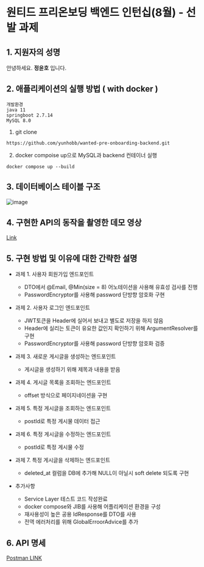 # 원티드 프리온보딩 백엔드 인턴십(8월) - 선발 과제


## 1. 지원자의 성명
안녕하세요. **정윤호** 입니다.

## 2. 애플리케이션의 실행 방법 ( with docker )
```text
개발환경 
java 11
springboot 2.7.14
MySQL 8.0
```

1. git clone
```text
https://github.com/yunhobb/wanted-pre-onboarding-backend.git
```
2. docker compoise up으로 MySQL과 backend 컨테이너 실행
```text
docker compose up --build 
```

## 3. 데이터베이스 테이블 구조 
![image](https://github.com/yunhobb/wanted-pre-onboarding-backend/assets/87285536/3aec55c0-841c-4b5d-8799-13525e59ba37)


## 4. 구현한 API의 동작을 촬영한 데모 영상
[Link](https://drive.google.com/file/d/18XLTILW1Qd6wIPRJz0CQHE51fBfdmiNi/view?usp=share_link)

## 5. 구현 방법 및 이유에 대한 간략한 설명

* 과제 1. 사용자 회원가입 엔드포인트
  * DTO에서 @Email, @Min(size = 8) 어노테이션을 사용해 유효성 검사를 진행
  * PasswordEncryptor를 사용해 password 단방향 암호화 구현

* 과제 2. 사용자 로그인 엔드포인트
  * JWT토큰을 Header에 실어서 보내고 별도로 저장을 하지 않음
  * Header에 실리는 토큰이 유요한 값인지 확인하기 위해 ArgumentResolver를 구현
  * PasswordEncryptor를 사용해 password 단방향 암호화 검증
  
* 과제 3. 새로운 게시글을 생성하는 엔드포인트
  * 게시글을 생성하기 위해 제목과 내용을 받음
  
* 과제 4. 게시글 목록을 조회하는 엔드포인트
  * offset 방식으로 페이지네이션을 구현

* 과제 5. 특정 게시글을 조회하는 엔드포인트
  * postId로 특정 게시물 데이터 접근
* 과제 6. 특정 게시글을 수정하는 엔드포인트
  * postId로 특정 게시물 수정
* 과제 7. 특정 게시글을 삭제하는 엔드포인트
  * deleted_at 컬럼을 DB에 추가해 NULL이 아닐시 soft delete 되도록 구현 
* 추가사항
  * Service Layer 테스트 코드 작성완료 
  * docker compose와 JIB를 사용해 어플리케이션 환경을 구성
  * 재사용성이 높은 공용 IdResponse를 DTO를 사용 
  * 전역 에러처리를 위해 GlobalErroorAdvice를 추가
  




## 6. API 명세
[Postman LINK](https://documenter.getpostman.com/view/21887547/2s9Y5QzkMD)